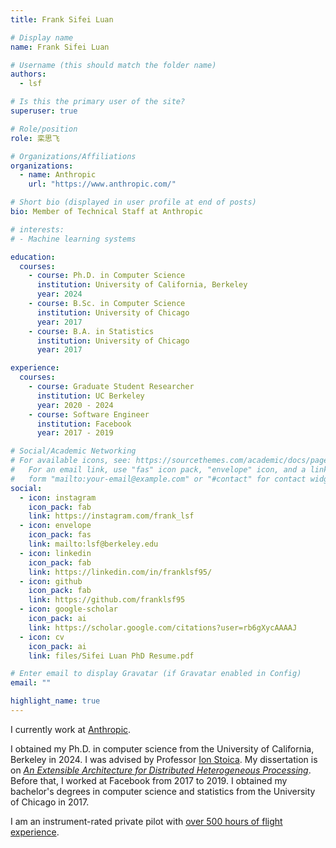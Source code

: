 ```yaml
---
title: Frank Sifei Luan

# Display name
name: Frank Sifei Luan

# Username (this should match the folder name)
authors:
  - lsf

# Is this the primary user of the site?
superuser: true

# Role/position
role: 栾思飞

# Organizations/Affiliations
organizations:
  - name: Anthropic
    url: "https://www.anthropic.com/"

# Short bio (displayed in user profile at end of posts)
bio: Member of Technical Staff at Anthropic

# interests:
# - Machine learning systems

education:
  courses:
    - course: Ph.D. in Computer Science
      institution: University of California, Berkeley
      year: 2024
    - course: B.Sc. in Computer Science
      institution: University of Chicago
      year: 2017
    - course: B.A. in Statistics
      institution: University of Chicago
      year: 2017

experience:
  courses:
    - course: Graduate Student Researcher
      institution: UC Berkeley
      year: 2020 - 2024
    - course: Software Engineer
      institution: Facebook
      year: 2017 - 2019

# Social/Academic Networking
# For available icons, see: https://sourcethemes.com/academic/docs/page-builder/#icons
#   For an email link, use "fas" icon pack, "envelope" icon, and a link in the
#   form "mailto:your-email@example.com" or "#contact" for contact widget.
social:
  - icon: instagram
    icon_pack: fab
    link: https://instagram.com/frank_lsf
  - icon: envelope
    icon_pack: fas
    link: mailto:lsf@berkeley.edu
  - icon: linkedin
    icon_pack: fab
    link: https://linkedin.com/in/franklsf95/
  - icon: github
    icon_pack: fab
    link: https://github.com/franklsf95
  - icon: google-scholar
    icon_pack: ai
    link: https://scholar.google.com/citations?user=rb6gXycAAAAJ
  - icon: cv
    icon_pack: ai
    link: files/Sifei Luan PhD Resume.pdf

# Enter email to display Gravatar (if Gravatar enabled in Config)
email: ""

highlight_name: true
---
```


I currently work at [Anthropic](https://www.anthropic.com/).

I obtained my Ph.D. in computer science from the University of California, Berkeley in 2024. I was advised by Professor [Ion Stoica](http://people.eecs.berkeley.edu/~istoica/). My dissertation is on [_An Extensible Architecture for Distributed Heterogeneous Processing_](https://www2.eecs.berkeley.edu/Pubs/TechRpts/2024/EECS-2024-219.html).
Before that, I worked at Facebook from 2017 to 2019.
I obtained my bachelor's degrees in computer science and statistics from the University of Chicago in 2017.

I am an instrument-rated private pilot with [over 500 hours of flight experience](post/flying-milestones).
